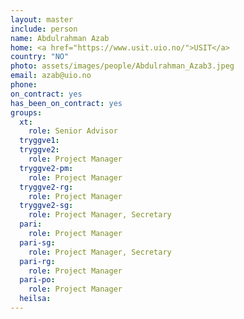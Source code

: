 ```yaml
---
layout: master
include: person
name: Abdulrahman Azab
home: <a href="https://www.usit.uio.no/">USIT</a>
country: "NO"
photo: assets/images/people/Abdulrahman_Azab3.jpeg
email: azab@uio.no
phone:
on_contract: yes
has_been_on_contract: yes
groups:
  xt:
    role: Senior Advisor
  tryggve1:
  tryggve2:
    role: Project Manager
  tryggve2-pm:
    role: Project Manager
  tryggve2-rg:
    role: Project Manager
  tryggve2-sg:
    role: Project Manager, Secretary
  pari:
    role: Project Manager
  pari-sg:
    role: Project Manager, Secretary
  pari-rg:
    role: Project Manager
  pari-po:
    role: Project Manager
  heilsa:
---
```

